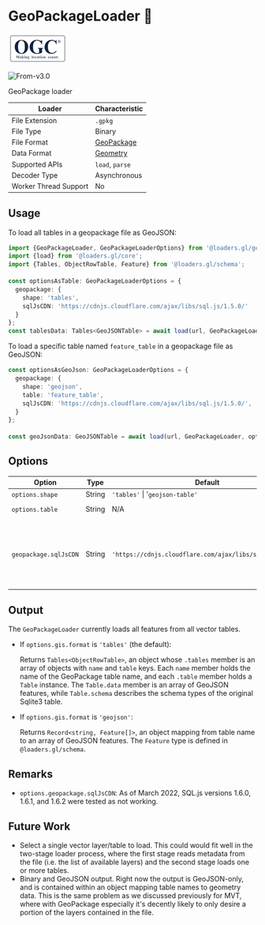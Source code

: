 # GeoPackageLoader 🚧

![ogc-logo](../../../images/logos/ogc-logo-60.png)

<p class="badges">
  <img src="https://img.shields.io/badge/From-v3.0-blue.svg?style=flat-square" alt="From-v3.0" />
</p>

GeoPackage loader

| Loader                | Characteristic                                |
| --------------------- | --------------------------------------------- |
| File Extension        | `.gpkg`                                       |
| File Type             | Binary                                        |
| File Format           | [GeoPackage](https://www.geopackage.org/)     |
| Data Format           | [Geometry](/docs/specifications/category-gis) |
| Supported APIs        | `load`, `parse`                               |
| Decoder Type          | Asynchronous                                  |
| Worker Thread Support | No                                            |

## Usage

To load all tables in a geopackage file as GeoJSON:

```typescript
import {GeoPackageLoader, GeoPackageLoaderOptions} from '@loaders.gl/geopackage';
import {load} from '@loaders.gl/core';
import {Tables, ObjectRowTable, Feature} from '@loaders.gl/schema';

const optionsAsTable: GeoPackageLoaderOptions = {
  geopackage: {
    shape: 'tables',
    sqlJsCDN: 'https://cdnjs.cloudflare.com/ajax/libs/sql.js/1.5.0/'
  }
};
const tablesData: Tables<GeoJSONTable> = await load(url, GeoPackageLoader, optionsAsTable);
```

To load a specific table named `feature_table` in a geopackage file as GeoJSON:

```typescript
const optionsAsGeoJson: GeoPackageLoaderOptions = {
  geopackage: {
    shape: 'geojson',
    table: 'feature_table',
    sqlJsCDN: 'https://cdnjs.cloudflare.com/ajax/libs/sql.js/1.5.0/',
  }
};

const geoJsonData: GeoJSONTable = await load(url, GeoPackageLoader, optionsAsGeoJson);

```

## Options

| Option                | Type   | Default                                                  | Description                                                                                                            |
| --------------------- | ------ | -------------------------------------------------------- | ---------------------------------------------------------------------------------------------------------------------- |
| `options.shape`       | String | `'tables'` \| '`geojson-table'`                          | Output format.                                                                                                         |
| `options.table`       | String | N/A                                                      | name of table to load                                                                                                  | Output format. |
| `geopackage.sqlJsCDN` | String | `'https://cdnjs.cloudflare.com/ajax/libs/sql.js/1.5.0/'` | CDN from which to load the SQL.js bundle. This is loaded asynchronously when the GeoPackageLoader is called on a file. |


## Output

The `GeoPackageLoader` currently loads all features from all vector tables.

- If `options.gis.format` is `'tables'` (the default):

  Returns `Tables<ObjectRowTable>`, an object whose `.tables` member is an array of objects with `name` and `table` keys. Each `name` member holds the name of the GeoPackage table name, and each `.table` member holds a `Table` instance. The `Table.data` member is an array of GeoJSON features, while `Table.schema` describes the schema types of the original Sqlite3 table.

- If `options.gis.format` is `'geojson'`:

  Returns `Record<string, Feature[]>`, an object mapping from table name to an array of GeoJSON features. The `Feature` type is defined in `@loaders.gl/schema`.

## Remarks

- `options.geopackage.sqlJsCDN`: As of March 2022, SQL.js versions 1.6.0, 1.6.1, and 1.6.2 were tested as not working.

## Future Work

- Select a single vector layer/table to load. This could would fit well in the two-stage loader process, where the first stage reads metadata from the file (i.e. the list of available layers) and the second stage loads one or more tables.
- Binary and GeoJSON output. Right now the output is GeoJSON-only, and is contained within an object mapping table names to geometry data. This is the same problem as we discussed previously for MVT, where with GeoPackage especially it's decently likely to only desire a portion of the layers contained in the file.
